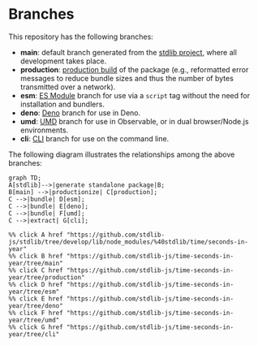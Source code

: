<!--

@license Apache-2.0

Copyright (c) 2023 The Stdlib Authors.

Licensed under the Apache License, Version 2.0 (the "License");
you may not use this file except in compliance with the License.
You may obtain a copy of the License at

    http://www.apache.org/licenses/LICENSE-2.0

Unless required by applicable law or agreed to in writing, software
distributed under the License is distributed on an "AS IS" BASIS,
WITHOUT WARRANTIES OR CONDITIONS OF ANY KIND, either express or implied.
See the License for the specific language governing permissions and
limitations under the License.

-->

# Branches

This repository has the following branches:

-   **main**: default branch generated from the [stdlib project][stdlib-url], where all development takes place.
-   **production**: [production build][production-url] of the package (e.g., reformatted error messages to reduce bundle sizes and thus the number of bytes transmitted over a network).
-   **esm**: [ES Module][esm-url] branch for use via a `script` tag without the need for installation and bundlers.
-   **deno**: [Deno][deno-url] branch for use in Deno.
-   **umd**: [UMD][umd-url] branch for use in Observable, or in dual browser/Node.js environments.
-   **cli**: [CLI][cli-url] branch for use on the command line.

The following diagram illustrates the relationships among the above branches:

```mermaid
graph TD;
A[stdlib]-->|generate standalone package|B;
B[main] -->|productionize| C[production];
C -->|bundle| D[esm];
C -->|bundle| E[deno];
C -->|bundle| F[umd];
C -->|extract| G[cli];

%% click A href "https://github.com/stdlib-js/stdlib/tree/develop/lib/node_modules/%40stdlib/time/seconds-in-year"
%% click B href "https://github.com/stdlib-js/time-seconds-in-year/tree/main"
%% click C href "https://github.com/stdlib-js/time-seconds-in-year/tree/production"
%% click D href "https://github.com/stdlib-js/time-seconds-in-year/tree/esm"
%% click E href "https://github.com/stdlib-js/time-seconds-in-year/tree/deno"
%% click F href "https://github.com/stdlib-js/time-seconds-in-year/tree/umd"
%% click G href "https://github.com/stdlib-js/time-seconds-in-year/tree/cli"
```

[stdlib-url]: https://github.com/stdlib-js/stdlib/tree/develop/lib/node_modules/%40stdlib/time/seconds-in-year
[production-url]: https://github.com/stdlib-js/time-seconds-in-year/tree/production
[deno-url]: https://github.com/stdlib-js/time-seconds-in-year/tree/deno
[umd-url]: https://github.com/stdlib-js/time-seconds-in-year/tree/umd
[esm-url]: https://github.com/stdlib-js/time-seconds-in-year/tree/esm
[cli-url]: https://github.com/stdlib-js/time-seconds-in-year/tree/cli